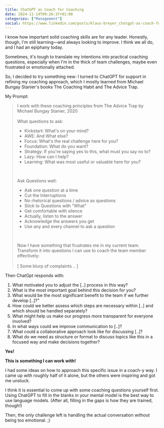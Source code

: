 ```yaml
---
title: ChatGPT as Coach for Coaching
date: 2024-11-14T09:26:37+01:00
categories: ["Management"]
social: https://www.linkedin.com/posts/klaus-breyer_chatgpt-as-coach-for-coaching-transforms-activity-7263093532851154944-stsj
---
```


I know how important solid coaching skills are for any leader. Honestly, though, I'm still learning—and always looking to improve. I think we all do, and I had an epiphany today.

Sometimes, it's tough to translate my intentions into practical coaching questions, especially when I'm in the thick of team challenges, maybe even frustrated or emotionally attached.

So, I decided to try something new: I turned to ChatGPT for support in refining my coaching approach, which I mostly learned from Michael Bungay Stanier's books The Coaching Habit and The Advice Trap.

My Prompt:
> I work with these coaching principles from The Advice Trap by Michael Bungay Stanier, 2020<br />
> <br />
> What questions to ask:
> - Kickstart: What's on your mind?
> - AWE: And What else?
> - Focus: What's the real challenge here for you?
> - Foundation: What do you want?
> - Strategy: If you're saying yes to this, what must you say no to?
> - Lazy: How can I help?
> - Learning: What was most useful or valuable here for you?
>
> <br />
>
> Ask Questions well:
> - Ask one question at a time
> - Cut the Interruptions
> - No rhetorical questions / advice as questions
> - Stick to Questions with "What"
> - Get comfortable with silence
> - Actually, listen to the answer
> - Acknowledge the answers you get
> - Use any and every channel to ask a question
>
> <br />
>
> Now I have something that frustrates me in my current team. Transform it into questions I can use to coach the team member effectively:<br />
> <br />
> [ Some blurp of complaints .. ]


Then ChatGpt responds with:

1. What motivated you to adjust the \[..\] process in this way?
2. What is the most important goal behind this decision for you?
3. What would be the most significant benefit to the team if we further develop \[..\]?"
4. How could we better assess which steps are necessary within \[..\] and which should be handled separately?
5. What might help us make our progress more transparent for everyone involved?
6. In what ways could we improve communication to \[..\]?
7. What could a collaborative approach look like for discussing \[..\]?
8. What do we need as structure or format to discuss topics like this in a focused way and make decisions together?

**Yes!**

**This is something I can work with!**

I had some ideas on how to approach this specific issue in a coach-y way. I came up with roughly half of it alone, but the others were inspiring and got me unstuck.

I think it is essential to come up with some coaching questions yourself first. Using ChatGPT to fill in the blanks in your mental model is the best way to use language models. (After all, filling in the gaps is how they are trained, though!)

Then, the only challenge left is handling the actual conversation without being too emotional. ;)
